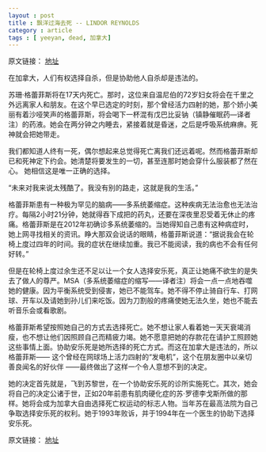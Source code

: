 ```yaml
---
layout : post
title : 飘洋过海去死 -- LINDOR REYNOLDS 
category : article
tags : [ yeeyan, dead, 加拿大]
---
```


原文链接： [地址](http://select.yeeyan.org/view/281708/356188)

在加拿大，人们有权选择自杀，但是协助他人自杀却是违法的。

苏珊·格蕾菲斯将在17天内死亡。那时，这位来自温尼伯的72岁妇女将会在千里之外远离家人和朋友。在这个早已选定的时刻，那个曾经活力四射的她，那个娇小美丽有着沙哑笑声的格蕾菲斯，将会喝下一杯混有戊巴比妥钠（镇静催眠药—译者注）的药液。她会在两分钟之内睡去，紧接着就是昏迷，之后是呼吸系统麻痹。死神就会把她带走。

我们都知道人终有一死，偶尔想起来总觉得死亡离我们还远着呢。然而格蕾菲斯却已和死神定下约会。她清楚将要发生的一切，甚至连那时她会穿什么服装都了然在心。 她相信这是唯一正确的选择。

“未来对我来说太残酷了。我没有别的路走，这就是我的生活。”

格蕾菲斯患有一种极为罕见的脑病——多系统萎缩症。这种疾病无法治愈也无法治疗。每隔2小时21分钟，她就得吞下成把的药丸，还要在深夜里忍受着无休止的疼痛。格蕾菲斯是在2012年初确诊多系统萎缩的。当她得知自己患有这种病症时，她上网寻找相关的资讯。睁大那双会说话的眼睛，格蕾菲斯说道：“据说我会在轮椅上度过四年的时间。我的症状在继续加重。我已不能阅读，我的病也不会有任何好转。”

但是在轮椅上度过余生还不足以让一个女人选择安乐死，真正让她痛不欲生的是失去了做人的尊严。MSA（多系统萎缩症的缩写——译者注）将会一点一点地吞噬她的健康。因为平衡系统受到侵害，她已不能驾车。她不得不停止骑自行车、打网球、开车以及请她到孙儿们来吃饭。因为刀割般的疼痛使她无法久坐，她也不能去听音乐会或看歌剧。

格蕾菲斯希望按照她自己的方式去选择死亡。她不想让家人看着她一天天衰竭消瘦，也不想让他们因照顾自己而精疲力竭。她不愿意把她的存款花在请护工照顾她这些事情上面。协助安乐死是她所选择的死亡方式。而这在加拿大是违法的，所以格蕾菲斯—— 这个曾经在网球场上活力四射的“发电机”，这个在朋友圈中以亲切善良闻名的好伙伴 ——最终做出了这样一个令人意想不到的决定。

她的决定首先就是，飞到苏黎世，在一个协助安乐死的诊所实施死亡。其次，她会将自己的决定公诸于世，正如20年前患有肌肉硬化症的苏·罗德李戈斯所做的那样。她将会成为加拿大自由选择死亡权运动的标志人物。当年苏在最高法院为自己争取选择安乐死的权利。她于1993年败诉，并于1994年在一个医生的协助下选择安乐死。

原文链接： [地址](http://select.yeeyan.org/view/281708/356188)
